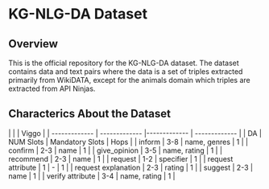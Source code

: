 # KG-NLG-DA Dataset

## Overview 
This is the official repository for the KG-NLG-DA dataset. The dataset contains data and text pairs where the data is a set of triples extracted primarily from WikiDATA, except for the animals domain which triples are extracted from API Ninjas. 


## Characterics About the Dataset 

|   |  |  Viggo  |
| ------------- | ------------- |------------- | ------------- |
| DA  | NUM Slots | Mandatory Slots | Hops |
| inform  | 3-8  | name, genres  |  1  |
| confirm  | 2-3 | name   | 1  |
| give_opinion  | 3-5  | name, rating   | 1  |
| recommend  | 2-3  | name   | 1  |
| request  | 1-2  | specifier   | 1  |
| request attribute | 1  | -   | 1  |
| request explanation | 2-3  | rating  | 1  |
| suggest  | 2-3  | name   | 1  |
| verify attribute  | 3-4  | name, rating   | 1  |



